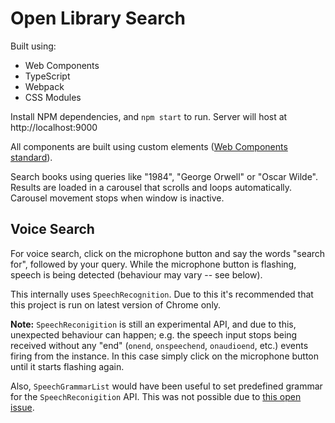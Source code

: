 # Open Library Search

Built using:

- Web Components
- TypeScript
- Webpack
- CSS Modules

Install NPM dependencies, and `npm start` to run. Server will host at http://localhost:9000

All components are built using custom elements ([Web Components standard](https://developer.mozilla.org/en-US/docs/Web/Web_Components/Using_custom_elements)).

Search books using queries like "1984", "George Orwell" or "Oscar Wilde". Results are loaded in a carousel that scrolls and loops automatically. Carousel movement stops when window is inactive.

## Voice Search

For voice search, click on the microphone button and say the words "search for", followed by your query. While the microphone button is flashing, speech is being detected (behaviour may vary -- see below).

This internally uses `SpeechRecognition`. Due to this it's recommended that this project is run on latest version of Chrome only.

**Note:** `SpeechReconigition` is still an experimental API, and due to this, unexpected behaviour can happen; e.g. the speech input stops being received without any "end" (`onend`, `onspeechend`, `onaudioend`, etc.) events firing from the instance. In this case simply click on the microphone button until it starts flashing again.

Also, `SpeechGrammarList` would have been useful to set predefined grammar for the `SpeechReconigition` API. This was not possible due to [this open issue](https://bugs.chromium.org/p/chromium/issues/detail?id=799849).
